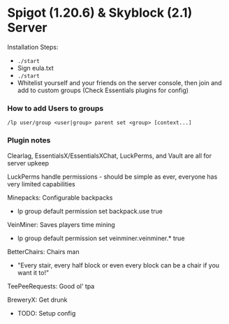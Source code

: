 # Spigot (1.20.6) & Skyblock (2.1) Server
Installation Steps:
- `./start`
- Sign eula.txt
- `./start`
- Whitelist yourself and your friends on the server console, then join and add to custom groups (Check Essentials plugins for config)

### How to add Users to groups
`/lp user/group <user|group> parent set <group> [context...]`

### Plugin notes
Clearlag, EssentialsX/EssentialsXChat, LuckPerms, and Vault are all for server upkeep

LuckPerms handle permissions - should be simple as ever, everyone has very limited capabilities

Minepacks: Configurable backpacks
- lp group default permission set backpack.use true

VeinMiner: Saves players time mining
- lp group default permission set veinminer.veinminer.* true

BetterChairs: Chairs man
- "Every stair, every half block or even every block can be a chair if you want it to!"

TeePeeRequests: Good ol' tpa

BreweryX: Get drunk
- TODO: Setup config
